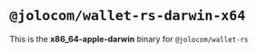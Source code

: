 # `@jolocom/wallet-rs-darwin-x64`

This is the **x86_64-apple-darwin** binary for `@jolocom/wallet-rs`
